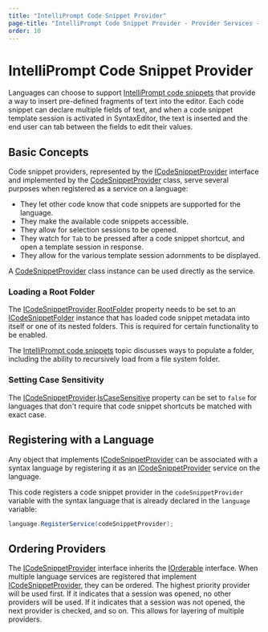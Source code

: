 ```yaml
---
title: "IntelliPrompt Code Snippet Provider"
page-title: "IntelliPrompt Code Snippet Provider - Provider Services - SyntaxEditor Language Creation Guide"
order: 10
---
```

# IntelliPrompt Code Snippet Provider

Languages can choose to support [IntelliPrompt code snippets](../../user-interface/intelliprompt/code-snippets.md) that provide a way to insert pre-defined fragments of text into the editor.  Each code snippet can declare multiple fields of text, and when a code snippet template session is activated in SyntaxEditor, the text is inserted and the end user can tab between the fields to edit their values.

## Basic Concepts

Code snippet providers, represented by the [ICodeSnippetProvider](xref:ActiproSoftware.Windows.Controls.SyntaxEditor.IntelliPrompt.ICodeSnippetProvider) interface and implemented by the [CodeSnippetProvider](xref:ActiproSoftware.Windows.Controls.SyntaxEditor.IntelliPrompt.Implementation.CodeSnippetProvider) class, serve several purposes when registered as a service on a language:

- They let other code know that code snippets are supported for the language.
- They make the available code snippets accessible.
- They allow for selection sessions to be opened.
- They watch for `Tab` to be pressed after a code snippet shortcut, and open a template session in response.
- They allow for the various template session adornments to be displayed.

A [CodeSnippetProvider](xref:ActiproSoftware.Windows.Controls.SyntaxEditor.IntelliPrompt.Implementation.CodeSnippetProvider) class instance can be used directly as the service.

### Loading a Root Folder

The [ICodeSnippetProvider](xref:ActiproSoftware.Windows.Controls.SyntaxEditor.IntelliPrompt.ICodeSnippetProvider).[RootFolder](xref:ActiproSoftware.Windows.Controls.SyntaxEditor.IntelliPrompt.ICodeSnippetProvider.RootFolder) property needs to be set to an [ICodeSnippetFolder](xref:ActiproSoftware.Windows.Controls.SyntaxEditor.IntelliPrompt.ICodeSnippetFolder) instance that has loaded code snippet metadata into itself or one of its nested folders.  This is required for certain functionality to be enabled.

The [IntelliPrompt code snippets](../../user-interface/intelliprompt/code-snippets.md) topic discusses ways to populate a folder, including the ability to recursively load from a file system folder.

### Setting Case Sensitivity

The [ICodeSnippetProvider](xref:ActiproSoftware.Windows.Controls.SyntaxEditor.IntelliPrompt.ICodeSnippetProvider).[IsCaseSensitive](xref:ActiproSoftware.Windows.Controls.SyntaxEditor.IntelliPrompt.ICodeSnippetProvider.IsCaseSensitive) property can be set to `false` for languages that don't require that code snippet shortcuts be matched with exact case.

## Registering with a Language

Any object that implements [ICodeSnippetProvider](xref:ActiproSoftware.Windows.Controls.SyntaxEditor.IntelliPrompt.ICodeSnippetProvider) can be associated with a syntax language by registering it as an [ICodeSnippetProvider](xref:ActiproSoftware.Windows.Controls.SyntaxEditor.IntelliPrompt.ICodeSnippetProvider) service on the language.

This code registers a code snippet provider in the `codeSnippetProvider` variable with the syntax language that is already declared in the `language` variable:

```csharp
language.RegisterService(codeSnippetProvider);
```

## Ordering Providers

The [ICodeSnippetProvider](xref:ActiproSoftware.Windows.Controls.SyntaxEditor.IntelliPrompt.ICodeSnippetProvider) interface inherits the [IOrderable](xref:ActiproSoftware.Text.Utility.IOrderable) interface.  When multiple language services are registered that implement [ICodeSnippetProvider](xref:ActiproSoftware.Windows.Controls.SyntaxEditor.IntelliPrompt.ICodeSnippetProvider), they can be ordered.  The highest priority provider will be used first.  If it indicates that a session was opened, no other providers will be used.  If it indicates that a session was not opened, the next provider is checked, and so on.  This allows for layering of multiple providers.
